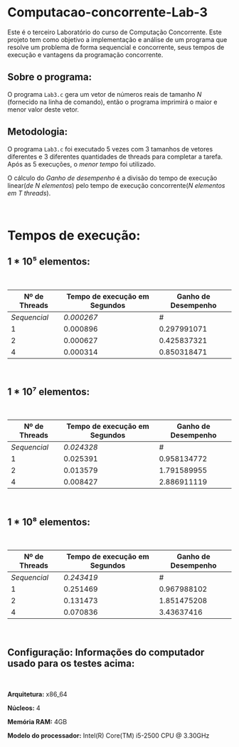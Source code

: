 # Computacao-concorrente-Lab-3

Este é o terceiro Laboratório do curso de Computação Concorrente. Este projeto tem como objetivo a implementação e análise de um programa que resolve um problema de forma sequencial e concorrente, seus tempos de execução e vantagens da programação concorrente. 


## Sobre o programa:

O programa `Lab3.c` gera um vetor de números reais de tamanho *N* (fornecido na linha de comando), então o programa imprimirá o maior e menor valor deste vetor.

## Metodologia:

O programa `Lab3.c` foi executado 5 vezes com 3 tamanhos de vetores  diferentes e 3 diferentes quantidades de threads para completar a tarefa. Após as 5 execuções, o *menor tempo* foi utilizado. 

O cálculo do *Ganho de desempenho* é a divisão do tempo de execução linear(*de N elementos*) pelo tempo de execução concorrente(*N elementos em T threads*). 


<br/>

# Tempos de execução:


## 1 * 10⁵ elementos:

<br/>


| Nº de Threads |  Tempo de execução em Segundos  | Ganho de Desempenho|
|---------------|---------------------------------|--------------------|                           
|  *Sequencial* |               *0.000267*        |         *#*        |
| 1             |               0.000896          |    0.297991071     |
| 2             |               0.000627          |    0.425837321     |
| 4             |               0.000314          |    0.850318471     |

<br/>


## 1 * 10⁷ elementos:

<br/>


| Nº de Threads |  Tempo de execução em Segundos  | Ganho de Desempenho |
|---------------|---------------------------------|---------------------|                           
|  *Sequencial* |               *0.024328*        |         *#*         |
| 1             |               0.025391          |    0.958134772      |
| 2             |               0.013579          |    1.791589955      |
| 4             |               0.008427          |    2.886911119      |




<br/>

## 1 * 10⁸ elementos:

<br/>


| Nº de Threads |  Tempo de execução em Segundos  | Ganho de Desempenho |
|---------------|---------------------------------|---------------------|                           
|  *Sequencial* |               *0.243419*        |         *#*         |
| 1             |               0.251469          |    0.967988102      |
| 2             |               0.131473          |    1.851475208      |
| 4             |               0.070836          |    3.43637416       |


<br/>


## Configuração: Informações do computador usado para os testes acima:

<br/>

**Arquitetura:** x86_64

**Núcleos:** 4

**Memória RAM:** 4GB

**Modelo do processador:** Intel(R) Core(TM) i5-2500 CPU @ 3.30GHz


